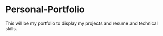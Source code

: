 # Personal-Portfolio
This will be my portfolio to display my projects and resume and technical skills.
